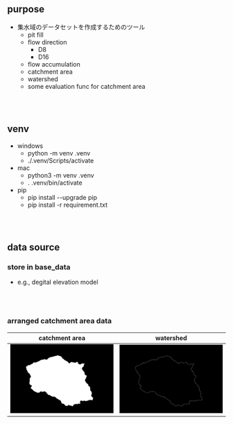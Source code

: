 ## purpose
- 集水域のデータセットを作成するためのツール
  - pit fill
  - flow direction
    - D8
    - D16
  - flow accumulation
  - catchment area
  - watershed
  - some evaluation func for catchment area
<br />
<br />


## venv
- windows
  - python -m venv .venv
  - ./.venv/Scripts/activate
- mac
  - python3 -m venv .venv
  - . .venv/bin/activate
- pip
  - pip install --upgrade pip
  - pip install -r requirement.txt
<br />
<br />

## data source
### store in base_data
- e.g., degital elevation model
<br />
<br />

### arranged catchment area data
|catchment area|watershed|
|---|---|
|![catchment area](https://github.com/harukimine/readme-image-source/blob/main/research-basic-catchment-area-dataset-toolset/catchment-area.png?raw=true)|![watershed](https://github.com/harukimine/readme-image-source/blob/main/research-basic-catchment-area-dataset-toolset/watershed.png?raw=true)|
